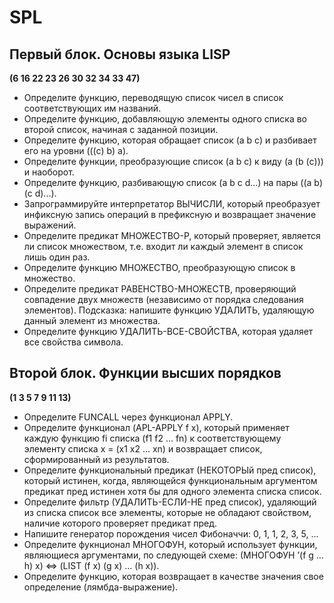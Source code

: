 # SPL

## Первый блок. Основы языка LISP ##
**(6 16 22 23 26 30 32 34 33 47)**
+ Определите функцию, переводящую список чисел в список соответствующих им названий.
+ Определите функцию, добавляющую элементы одного списка во второй список, начиная с заданной позиции.
+ Определите функцию, которая обращает список (а b с) и разбивает его на уровни (((с) b) а).
+ Определите функции, преобразующие список (a b с) к виду (а (b (с))) и наоборот.
+ Определите функцию, разбивающую список (a b с d...) на пары ((а b) (с d)...).
+ Запрограммируйте интерпретатор ВЫЧИСЛИ, который преобразует инфиксную запись операций в префиксную и возвращает значение выражений.
+ Определите предикат МНОЖЕСТВО-Р, который проверяет, является ли список множеством, т.е. входит ли каждый элемент в список лишь один раз.
+ Определите функцию МНОЖЕСТВО, преобразующую список в множество.
+ Определите предикат РАВЕНСТВО-МНОЖЕСТВ, проверяющий совпадение двух множеств (независимо от порядка следования элементов). Подсказка: напишите функцию УДАЛИТЬ, удаляющую данный элемент из множества.
+ Определите функцию УДАЛИТЬ-ВСЕ-СВОЙСТВА, которая удаляет все свойства символа.

## Второй блок. Функции высших порядков ##
**(1 3 5 7 9 11 13)**
+ Определите FUNCALL через функционал APPLY.
+ Определите функционал (APL-APPLY f x), который применяет каждую функцию fi списка (f1 f2 ... fn) к соответствующему элементу списка x = (x1 x2 ... xn) и возвращает список, сформированный из результатов.
+ Определите функциональный предикат (НЕКОТОРЫй пред список), который истинен, когда, являющейся функциональным аргументом предикат пред истинен хотя бы для одного элемента списка список.
+ Определите фильтр (УДАЛИТЬ-ЕСЛИ-НЕ пред список), удаляющий из списка список все элементы, которые не обладают свойством, наличие которого проверяет предикат пред.
+ Напишите генератор порождения чисел Фибоначчи: 0, 1, 1, 2, 3, 5, ...
+ Определите фукнционал МНОГОФУН, который использует функции, являющиеся аргументами, по следующей схеме:
(МНОГОФУН ’(f g ... h) x) ⇔ (LIST (f x) (g x) ... (h x)).
+ Определите функцию, которая возвращает в качестве значения свое определение (лямбда-выражение).

